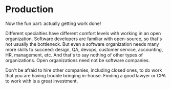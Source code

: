 # Production

Now the fun part: actually getting work done!

Different specialties have different comfort levels with working in an open organization. Software developers are familiar with open-source, so that's not usually the bottleneck. But even a software organization needs many more skills to succeed: design, QA, devops, customer service, accounting, HR, management, etc. And that's to say nothing of other types of organizations. Open organizations need not be software companies.

Don't be afraid to hire other companies, including closed ones, to do work that you are having trouble bringing in-house. Finding a good lawyer or CPA to work with is a great investment.
